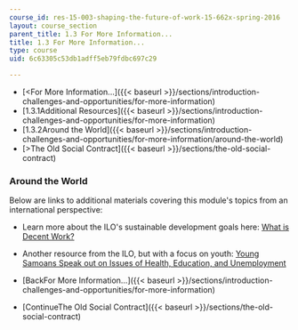 ```yaml
---
course_id: res-15-003-shaping-the-future-of-work-15-662x-spring-2016
layout: course_section
parent_title: 1.3 For More Information...
title: 1.3 For More Information...
type: course
uid: 6c63305c53db1adff5eb79fdbc697c29

---
```


*   [<For More Information...]({{< baseurl >}}/sections/introduction-challenges-and-opportunities/for-more-information)
*   [1.3.1Additional Resources]({{< baseurl >}}/sections/introduction-challenges-and-opportunities/for-more-information)
*   [1.3.2Around the World]({{< baseurl >}}/sections/introduction-challenges-and-opportunities/for-more-information/around-the-world)
*   [\>The Old Social Contract]({{< baseurl >}}/sections/the-old-social-contract)

### Around the World

Below are links to additional materials covering this module's topics from an international perspective:

*   Learn more about the ILO's sustainable development goals here: [What is Decent Work?](http://www.ilo.org/global/about-the-ilo/multimedia/video/institutional-videos/WCMS_408971/lang--en/index.htm)
*   Another resource from the ILO, but with a focus on youth: [Young Samoans Speak out on Issues of Health, Education, and Unemployment](http://www.ilo.org/global/about-the-ilo/multimedia/video/video-news-releases/WCMS_344625/lang--en/index.htm)

*   [BackFor More Information...]({{< baseurl >}}/sections/introduction-challenges-and-opportunities/for-more-information)
*   [ContinueThe Old Social Contract]({{< baseurl >}}/sections/the-old-social-contract)